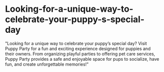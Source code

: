# Looking-for-a-unique-way-to-celebrate-your-puppy-s-special-day
"Looking for a unique way to celebrate your puppy’s special day? Visit Puppy Party for a fun and exciting experience designed for puppies and their owners. From organizing playful parties to offering pet care services, Puppy Party provides a safe and enjoyable space for pups to socialize, have fun, and create unforgettable memories!"
